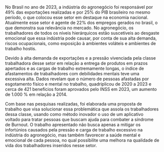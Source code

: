 No Brasil no ano de 2023, a indústria do agronegócio foi responsável por 49% das exportações realizadas e por 25% do PIB brasileiro no mesmo período, o que colocou esse setor em destaque na economia nacional. Atualmente esse setor é agente de 22% dos empregos gerados no brasil, o que demonstra sua relevância no mercado. No agronegócio, os trabalhadores de todos os níveis hierárquicos estão suscetíveis ao desgaste emocional que essa indústria pode causar, por conta de sua alta demanda, riscos ocupacionais, como exposição à ambientes voláteis e ambientes de trabalho hostis.

Devido à alta demanda de exportações e a pressão vivenciada pela classe trabalhadora desse setor em relação a entrega de produtos em prazos apertados e as cargas de trabalho extremamente longas, o índice de afastamentos de trabalhadores com debilidades mentais teve uma excessiva alta. Dados revelam que o número de pessoas afastadas por esgotamento físico e mental no trabalho, quadriplicou de 2020 a 2023 e cerca de 421 benefícios foram aprovados pelo INSS em 2023, um aumento de 1.000 % em relação a 2014.

Com base nas pesquisas realizadas, foi elaborada uma proposta de trabalho que visa solucionar essa problemática que assola os trabalhadores dessa classe, usando como método inovador o uso de um aplicativo voltado para tratar pessoas que buscam ajuda para combater a síndrome de Burnout. O trabalho apresentado não busca apenas a mitigar os infortúnios causados pela pressão e carga de trabalho excessivo na indústria do agronegócio, mas também favorecer a saúde mental e emocional de cada pessoa, no qual possibilite uma melhora na qualidade de vida dos trabalhadores inseridos nesse setor.

